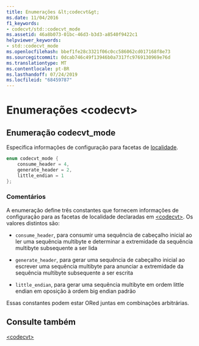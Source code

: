 ```yaml
---
title: Enumerações &lt;codecvt&gt;
ms.date: 11/04/2016
f1_keywords:
- codecvt/std::codecvt_mode
ms.assetid: 46a8b073-01bc-46d3-b3d3-a8540f9422c1
helpviewer_keywords:
- std::codecvt_mode
ms.openlocfilehash: bbef1fe28c3321f06c0cc586062cd017168f8e73
ms.sourcegitcommit: 0dcab746c49f13946b0a7317fc9769130969e76d
ms.translationtype: MT
ms.contentlocale: pt-BR
ms.lasthandoff: 07/24/2019
ms.locfileid: "68459787"
---
```

# <a name="ltcodecvtgt-enums"></a>Enumerações &lt;codecvt&gt;

## <a name="codecvt_mode"></a>  Enumeração codecvt_mode

Especifica informações de configuração para facetas de [localidade](../standard-library/locale-class.md).

```cpp
enum codecvt_mode {
    consume_header = 4,
    generate_header = 2,
    little_endian = 1
};
```

### <a name="remarks"></a>Comentários

A enumeração define três constantes que fornecem informações de configuração para as facetas de localidade declaradas em [\<codecvt>](../standard-library/codecvt.md). Os valores distintos são:

- `consume_header`, para consumir uma sequência de cabeçalho inicial ao ler uma sequência multibyte e determinar a extremidade da sequência multibyte subsequente a ser lida

- `generate_header`, para gerar uma sequência de cabeçalho inicial ao escrever uma sequência multibyte para anunciar a extremidade da sequência multibyte subsequente a ser escrita

- `little_endian`, para gerar uma sequência multibyte em ordem little endian em oposição à ordem big endian padrão

Essas constantes podem estar ORed juntas em combinações arbitrárias.

## <a name="see-also"></a>Consulte também

[\<codecvt>](../standard-library/codecvt.md)

